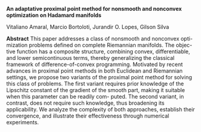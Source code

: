 

**An adaptative proximal point method for nonsmooth and nonconvex optimization on Hadamard manifolds**

Vitaliano Amaral, Marcio Bortoloti, Jurandir O. Lopes, Gilson Silva


**Abstract** This paper addresses a class of nonsmooth and nonconvex opti-
mization problems defined on complete Riemannian manifolds. The objec-
tive function has a composite structure, combining convex, differentiable, and
lower semicontinuous terms, thereby generalizing the classical framework of
difference-of-convex programming. Motivated by recent advances in proximal
point methods in both Euclidean and Riemannian settings, we propose two
variants of the proximal point method for solving this class of problems. The
first variant requires prior knowledge of the Lipschitz constant of the gradient
of the smooth part, making it suitable when this parameter can be readily com-
puted. The second variant, in contrast, does not require such knowledge, thus
broadening its applicability. We analyze the complexity of both approaches,
establish their convergence, and illustrate their effectiveness through numerical
experiments.
